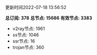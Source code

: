 更新时间2022-07-18 13:56:52

**总订阅: 378**
**总节点: 15686**
**有效节点: 3383**
- v2ray节点: 1961
- ss节点: 1046
- ssr节点: 16
- trojan节点: 360
